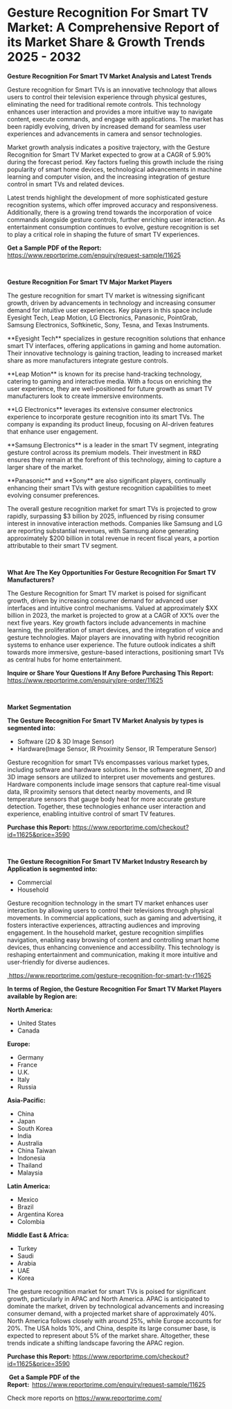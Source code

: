 <p><h1>Gesture Recognition For Smart TV Market: A Comprehensive Report of its Market Share & Growth Trends 2025 - 2032</h1></p><p><strong>Gesture Recognition For Smart TV Market Analysis and Latest Trends</strong></p>
<p><p>Gesture recognition for Smart TVs is an innovative technology that allows users to control their television experience through physical gestures, eliminating the need for traditional remote controls. This technology enhances user interaction and provides a more intuitive way to navigate content, execute commands, and engage with applications. The market has been rapidly evolving, driven by increased demand for seamless user experiences and advancements in camera and sensor technologies.</p><p>Market growth analysis indicates a positive trajectory, with the Gesture Recognition for Smart TV Market expected to grow at a CAGR of 5.90% during the forecast period. Key factors fueling this growth include the rising popularity of smart home devices, technological advancements in machine learning and computer vision, and the increasing integration of gesture control in smart TVs and related devices.</p><p>Latest trends highlight the development of more sophisticated gesture recognition systems, which offer improved accuracy and responsiveness. Additionally, there is a growing trend towards the incorporation of voice commands alongside gesture controls, further enriching user interaction. As entertainment consumption continues to evolve, gesture recognition is set to play a critical role in shaping the future of smart TV experiences.</p></p>
<p><strong>Get a Sample PDF of the Report:&nbsp;</strong> <a href="https://www.reportprime.com/enquiry/request-sample/11625?utm_campaign=2529&utm_medium=2&utm_source=Github&utm_content=ia&utm_term=21032025&utm_id=gesture-recognition-for-smart-tv">https://www.reportprime.com/enquiry/request-sample/11625</a></p>
<p>&nbsp;</p>
<p><strong>Gesture Recognition For Smart TV Major Market Players</strong></p>
<p><p>The gesture recognition for smart TV market is witnessing significant growth, driven by advancements in technology and increasing consumer demand for intuitive user experiences. Key players in this space include Eyesight Tech, Leap Motion, LG Electronics, Panasonic, PointGrab, Samsung Electronics, Softkinetic, Sony, Tesna, and Texas Instruments.</p><p>**Eyesight Tech** specializes in gesture recognition solutions that enhance smart TV interfaces, offering applications in gaming and home automation. Their innovative technology is gaining traction, leading to increased market share as more manufacturers integrate gesture controls.</p><p>**Leap Motion** is known for its precise hand-tracking technology, catering to gaming and interactive media. With a focus on enriching the user experience, they are well-positioned for future growth as smart TV manufacturers look to create immersive environments.</p><p>**LG Electronics** leverages its extensive consumer electronics experience to incorporate gesture recognition into its smart TVs. The company is expanding its product lineup, focusing on AI-driven features that enhance user engagement.</p><p>**Samsung Electronics** is a leader in the smart TV segment, integrating gesture control across its premium models. Their investment in R&D ensures they remain at the forefront of this technology, aiming to capture a larger share of the market.</p><p>**Panasonic** and **Sony** are also significant players, continually enhancing their smart TVs with gesture recognition capabilities to meet evolving consumer preferences.</p><p>The overall gesture recognition market for smart TVs is projected to grow rapidly, surpassing $3 billion by 2025, influenced by rising consumer interest in innovative interaction methods. Companies like Samsung and LG are reporting substantial revenues, with Samsung alone generating approximately $200 billion in total revenue in recent fiscal years, a portion attributable to their smart TV segment.</p></p>
<p>&nbsp;</p>
<p><strong>What Are The Key Opportunities For Gesture Recognition For Smart TV Manufacturers?</strong></p>
<p><p>The Gesture Recognition for Smart TV market is poised for significant growth, driven by increasing consumer demand for advanced user interfaces and intuitive control mechanisms. Valued at approximately $XX billion in 2023, the market is projected to grow at a CAGR of XX% over the next five years. Key growth factors include advancements in machine learning, the proliferation of smart devices, and the integration of voice and gesture technologies. Major players are innovating with hybrid recognition systems to enhance user experience. The future outlook indicates a shift towards more immersive, gesture-based interactions, positioning smart TVs as central hubs for home entertainment.</p></p>
<p><strong>Inquire or Share Your Questions If Any Before Purchasing This Report:</strong> <a href="https://www.reportprime.com/enquiry/pre-order/11625?utm_campaign=2529&utm_medium=2&utm_source=Github&utm_content=ia&utm_term=21032025&utm_id=gesture-recognition-for-smart-tv">https://www.reportprime.com/enquiry/pre-order/11625</a></p>
<p>&nbsp;</p>
<p><strong>Market Segmentation</strong></p>
<p><strong>The Gesture Recognition For Smart TV Market Analysis by types is segmented into:</strong></p>
<p><ul><li>Software (2D & 3D Image Sensor)</li><li>Hardware(Image Sensor, IR Proximity Sensor, IR Temperature Sensor)</li></ul></p>
<p><p>Gesture recognition for smart TVs encompasses various market types, including software and hardware solutions. In the software segment, 2D and 3D image sensors are utilized to interpret user movements and gestures. Hardware components include image sensors that capture real-time visual data, IR proximity sensors that detect nearby movements, and IR temperature sensors that gauge body heat for more accurate gesture detection. Together, these technologies enhance user interaction and experience, enabling intuitive control of smart TV features.</p></p>
<p><strong>Purchase this Report:&nbsp;</strong><a href="https://www.reportprime.com/checkout?id=11625&price=3590&utm_campaign=2529&utm_medium=2&utm_source=Github&utm_content=ia&utm_term=21032025&utm_id=gesture-recognition-for-smart-tv">https://www.reportprime.com/checkout?id=11625&price=3590</a></p>
<p>&nbsp;</p>
<p><strong>The Gesture Recognition For Smart TV Market Industry Research by Application is segmented into:</strong></p>
<p><ul><li>Commercial</li><li>Household</li></ul></p>
<p><p>Gesture recognition technology in the smart TV market enhances user interaction by allowing users to control their televisions through physical movements. In commercial applications, such as gaming and advertising, it fosters interactive experiences, attracting audiences and improving engagement. In the household market, gesture recognition simplifies navigation, enabling easy browsing of content and controlling smart home devices, thus enhancing convenience and accessibility. This technology is reshaping entertainment and communication, making it more intuitive and user-friendly for diverse audiences.</p></p>
<p><a href="https://www.reportprime.com/gesture-recognition-for-smart-tv-r11625?utm_campaign=2529&utm_medium=2&utm_source=Github&utm_content=ia&utm_term=21032025&utm_id=gesture-recognition-for-smart-tv">&nbsp;https://www.reportprime.com/gesture-recognition-for-smart-tv-r11625</a></p>
<p><strong>In terms of Region, the Gesture Recognition For Smart TV Market Players available by Region are:</strong></p>
<p>
    <p> <strong> North America: </strong>
        <ul>
            <li>United States</li>
            <li>Canada</li>
        </ul>
        </p> 
    <p> <strong> Europe: </strong>
        <ul>
            <li>Germany</li>
            <li>France</li>
            <li>U.K.</li>
            <li>Italy</li>
            <li>Russia</li>
        </ul>
        </p> 
    <p> <strong> Asia-Pacific: </strong>
        <ul>
            <li>China</li>
            <li>Japan</li>
            <li>South Korea</li>
            <li>India</li>
            <li>Australia</li>
            <li>China Taiwan</li>
            <li>Indonesia</li>
            <li>Thailand</li>
            <li>Malaysia</li>
        </ul>
        </p> 
    <p> <strong> Latin America: </strong>
        <ul>
            <li>Mexico</li>
            <li>Brazil</li>
            <li>Argentina Korea</li>
            <li>Colombia</li>
        </ul>
        </p> 
    <p> <strong> Middle East & Africa: </strong>
        <ul>
            <li>Turkey</li>
            <li>Saudi</li>
            <li>Arabia</li>
            <li>UAE</li>
            <li>Korea</li>
        </ul>
    </p>
    </p>
<p><p>The gesture recognition market for smart TVs is poised for significant growth, particularly in APAC and North America. APAC is anticipated to dominate the market, driven by technological advancements and increasing consumer demand, with a projected market share of approximately 40%. North America follows closely with around 25%, while Europe accounts for 20%. The USA holds 10%, and China, despite its large consumer base, is expected to represent about 5% of the market share. Altogether, these trends indicate a shifting landscape favoring the APAC region.</p></p>
<p><strong>Purchase this Report: </strong><a href="https://www.reportprime.com/checkout?id=11625&price=3590&utm_campaign=2529&utm_medium=2&utm_source=Github&utm_content=ia&utm_term=21032025&utm_id=gesture-recognition-for-smart-tv">https://www.reportprime.com/checkout?id=11625&price=3590</a></p>
<p>&nbsp;<strong>Get a Sample PDF of the Report:&nbsp;&nbsp;</strong><a href="https://www.reportprime.com/enquiry/request-sample/11625?utm_campaign=2529&utm_medium=2&utm_source=Github&utm_content=ia&utm_term=21032025&utm_id=gesture-recognition-for-smart-tv">https://www.reportprime.com/enquiry/request-sample/11625</a></p>
<p><strong></strong></p>
<p>Check more reports on <a href="https://www.reportprime.com/?utm_campaign=2529&utm_medium=2&utm_source=Github&utm_content=ia&utm_term=21032025&utm_id=gesture-recognition-for-smart-tv">https://www.reportprime.com/</a></p>